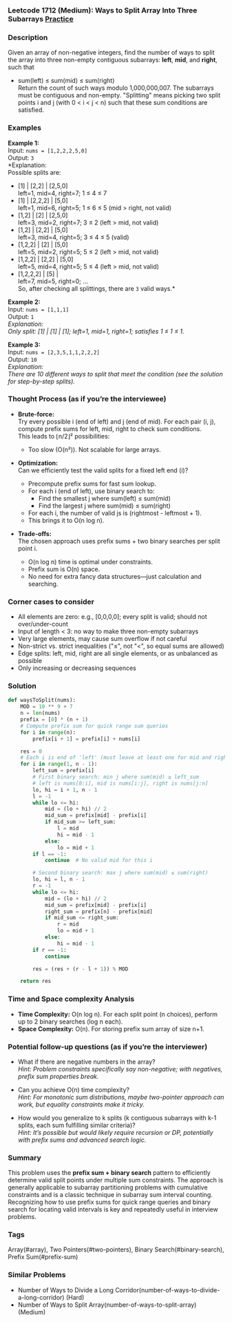 ### Leetcode 1712 (Medium): Ways to Split Array Into Three Subarrays [Practice](https://leetcode.com/problems/ways-to-split-array-into-three-subarrays)

### Description  
Given an array of non-negative integers, find the number of ways to split the array into three non-empty contiguous subarrays: **left**, **mid**, and **right**, such that  
- sum(left) ≤ sum(mid) ≤ sum(right)  
Return the count of such ways modulo 1,000,000,007. The subarrays must be contiguous and non-empty. "Splitting" means picking two split points i and j (with 0 < i < j < n) such that these sum conditions are satisfied.

### Examples  

**Example 1:**  
Input: `nums = [1,2,2,2,5,0]`  
Output: `3`  
*Explanation:  
Possible splits are:  
- [1] | [2,2] | [2,5,0]  
  left=1, mid=4, right=7; 1 ≤ 4 ≤ 7  
- [1] | [2,2,2] | [5,0]  
  left=1, mid=6, right=5; 1 ≤ 6 ≤ 5 (mid > right, not valid)  
- [1,2] | [2] | [2,5,0]  
  left=3, mid=2, right=7; 3 ≤ 2 (left > mid, not valid)  
- [1,2] | [2,2] | [5,0]  
  left=3, mid=4, right=5; 3 ≤ 4 ≤ 5 (valid)  
- [1,2,2] | [2] | [5,0]  
  left=5, mid=2, right=5; 5 ≤ 2 (left > mid, not valid)  
- [1,2,2] | [2,2] | [5,0]  
  left=5, mid=4, right=5; 5 ≤ 4 (left > mid, not valid)  
- [1,2,2,2] | [5] |   
  left=7, mid=5, right=0; ...  
So, after checking all splittings, there are `3` valid ways.*

**Example 2:**  
Input: `nums = [1,1,1]`  
Output: `1`  
*Explanation:  
Only split: [1] | [1] | [1]; left=1, mid=1, right=1; satisfies 1 ≤ 1 ≤ 1.*

**Example 3:**  
Input: `nums = [2,3,5,1,1,2,2,2]`  
Output: `10`  
*Explanation:  
There are 10 different ways to split that meet the condition (see the solution for step-by-step splits).*

### Thought Process (as if you’re the interviewee)  
- **Brute-force:**  
  Try every possible i (end of left) and j (end of mid). For each pair (i, j), compute prefix sums for left, mid, right to check sum conditions.  
  This leads to ⌊n/2⌋² possibilities:  
  - Too slow (O(n²)). Not scalable for large arrays.

- **Optimization:**  
  Can we efficiently test the valid splits for a fixed left end (i)?  
  - Precompute prefix sums for fast sum lookup.  
  - For each i (end of left), use binary search to:  
    - Find the smallest j where sum(left) ≤ sum(mid)
    - Find the largest j where sum(mid) ≤ sum(right)
  - For each i, the number of valid js is (rightmost - leftmost + 1).  
  - This brings it to O(n log n).

- **Trade-offs:**  
  The chosen approach uses prefix sums + two binary searches per split point i.  
  - O(n log n) time is optimal under constraints.
  - Prefix sum is O(n) space.
  - No need for extra fancy data structures—just calculation and searching.

### Corner cases to consider  
- All elements are zero: e.g., [0,0,0,0]; every split is valid; should not over/under-count  
- Input of length < 3: no way to make three non-empty subarrays  
- Very large elements, may cause sum overflow if not careful  
- Non-strict vs. strict inequalities ("≤", not "<", so equal sums are allowed)  
- Edge splits: left, mid, right are all single elements, or as unbalanced as possible  
- Only increasing or decreasing sequences

### Solution

```python
def waysToSplit(nums):
    MOD = 10 ** 9 + 7
    n = len(nums)
    prefix = [0] * (n + 1)
    # Compute prefix sum for quick range sum queries
    for i in range(n):
        prefix[i + 1] = prefix[i] + nums[i]

    res = 0
    # Each i is end of 'left' (must leave at least one for mid and right)
    for i in range(1, n - 1):
        left_sum = prefix[i]
        # First binary search: min j where sum(mid) ≥ left_sum
        # left is nums[0:i], mid is nums[i:j], right is nums[j:n]
        lo, hi = i + 1, n - 1
        l = -1
        while lo <= hi:
            mid = (lo + hi) // 2
            mid_sum = prefix[mid] - prefix[i]
            if mid_sum >= left_sum:
                l = mid
                hi = mid - 1
            else:
                lo = mid + 1
        if l == -1:
            continue  # No valid mid for this i

        # Second binary search: max j where sum(mid) ≤ sum(right)
        lo, hi = l, n - 1
        r = -1
        while lo <= hi:
            mid = (lo + hi) // 2
            mid_sum = prefix[mid] - prefix[i]
            right_sum = prefix[n] - prefix[mid]
            if mid_sum <= right_sum:
                r = mid
                lo = mid + 1
            else:
                hi = mid - 1
        if r == -1:
            continue

        res = (res + (r - l + 1)) % MOD

    return res
```

### Time and Space complexity Analysis  

- **Time Complexity:** O(n log n). For each split point (n choices), perform up to 2 binary searches (log n each).
- **Space Complexity:** O(n). For storing prefix sum array of size n+1.

### Potential follow-up questions (as if you’re the interviewer)  

- What if there are negative numbers in the array?  
  *Hint: Problem constraints specifically say non-negative; with negatives, prefix sum properties break.*

- Can you achieve O(n) time complexity?  
  *Hint: For monotonic sum distributions, maybe two-pointer approach can work, but equality constraints make it tricky.*

- How would you generalize to k splits (k contiguous subarrays with k-1 splits, each sum fulfilling similar criteria)?  
  *Hint: It’s possible but would likely require recursion or DP, potentially with prefix sums and advanced search logic.*

### Summary
This problem uses the **prefix sum + binary search** pattern to efficiently determine valid split points under multiple sum constraints. The approach is generally applicable to subarray partitioning problems with cumulative constraints and is a classic technique in subarray sum interval counting. Recognizing how to use prefix sums for quick range queries and binary search for locating valid intervals is key and repeatedly useful in interview problems.

### Tags
Array(#array), Two Pointers(#two-pointers), Binary Search(#binary-search), Prefix Sum(#prefix-sum)

### Similar Problems
- Number of Ways to Divide a Long Corridor(number-of-ways-to-divide-a-long-corridor) (Hard)
- Number of Ways to Split Array(number-of-ways-to-split-array) (Medium)